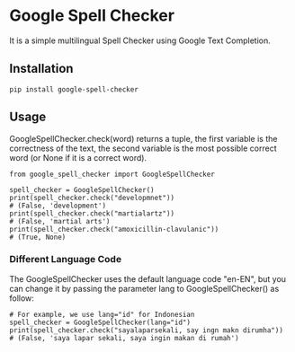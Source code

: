 # Google Spell Checker

It is a simple multilingual Spell Checker using Google Text Completion.

## Installation

```
pip install google-spell-checker
```
## Usage

GoogleSpellChecker.check(word) returns a tuple, the first variable is the correctness of the text,
the second variable is the most possible correct word (or None if it is a correct word).
```
from google_spell_checker import GoogleSpellChecker

spell_checker = GoogleSpellChecker()
print(spell_checker.check("developmnet"))
# (False, 'development')
print(spell_checker.check("martialartz"))
# (False, 'martial arts')
print(spell_checker.check("amoxicillin-clavulanic"))
# (True, None)
```
### Different Language Code
The GoogleSpellChecker uses the default language code "en-EN", but you can change it by passing the parameter 
lang to GoogleSpellChecker() as follow:
```
# For example, we use lang="id" for Indonesian
spell_checker = GoogleSpellChecker(lang="id")
print(spell_checker.check("sayalaparsekali, say ingn makn dirumha"))
# (False, 'saya lapar sekali, saya ingin makan di rumah')
```